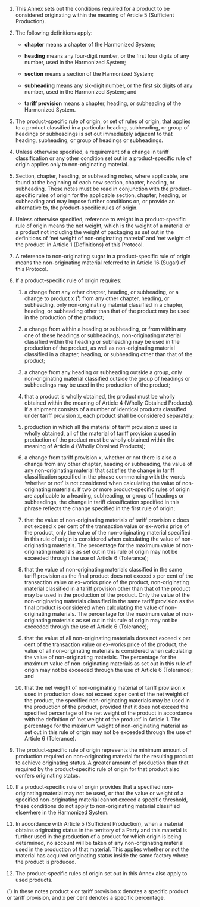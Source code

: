 1. This Annex sets out the conditions required for a product to be considered originating within the meaning of Article 5 (Sufficient Production).

2. The following definitions apply:

    - **chapter** means a chapter of the Harmonized System;

    - **heading** means any four-digit number, or the first four digits of any number, used in the Harmonized System;

    - **section** means a section of the Harmonized System;

    - **subheading** means any six-digit number, or the first six digits of any number, used in the Harmonized System; and

    - **tariff provision** means a chapter, heading, or subheading of the Harmonized System.

3. The product-specific rule of origin, or set of rules of origin, that applies to a product classified in a particular heading, subheading, or group of headings or subheadings is set out immediately adjacent to that heading, subheading, or group of headings or subheadings.

4. Unless otherwise specified, a requirement of a change in tariff classification or any other condition set out in a product-specific rule of origin applies only to non-originating material.

5. Section, chapter, heading, or subheading notes, where applicable, are found at the beginning of each new section, chapter, heading, or subheading. These notes must be read in conjunction with the product-specific rules of origin for the applicable section, chapter, heading, or subheading and may impose further conditions on, or provide an alternative to, the product-specific rules of origin.

6. Unless otherwise specified, reference to weight in a product-specific rule of origin means the net weight, which is the weight of a material or a product not including the weight of packaging as set out in the definitions of ‘net weight of non-originating material’ and ‘net weight of the product’ in Article 1 (Definitions) of this Protocol.

7. A reference to non-originating sugar in a product-specific rule of origin means the non-originating material referred to in Article 16 (Sugar) of this Protocol.

8. If a product-specific rule of origin requires:

    1. a change from any other chapter, heading, or subheading, or a change to product x (¹) from any other chapter, heading, or subheading, only non-originating material classified in a chapter, heading, or subheading other than that of the product may be used in the production of the product;

    2. a change from within a heading or subheading, or from within any one of these headings or subheadings, non-originating material classified within the heading or subheading may be used in the production of the product, as well as non-originating material classified in a chapter, heading, or subheading other than that of the product;

    3. a change from any heading or subheading outside a group, only non-originating material classified outside the group of headings or subheadings may be used in the production of the product;

    4. that a product is wholly obtained, the product must be wholly obtained within the meaning of Article 4 (Wholly Obtained Products). If a shipment consists of a number of identical products classified under tariff provision x, each product shall be considered separately;

    5. production in which all the material of tariff provision x used is wholly obtained, all of the material of tariff provision x used in production of the product must be wholly obtained within the meaning of Article 4 (Wholly Obtained Products);

    6. a change from tariff provision x, whether or not there is also a change from any other chapter, heading or subheading, the value of any non-originating material that satisfies the change in tariff classification specified in the phrase commencing with the words ‘whether or not’ is not considered when calculating the value of non-originating materials. If two or more product-specific rules of origin are applicable to a heading, subheading, or group of headings or subheadings, the change in tariff classification specified in this phrase reflects the change specified in the first rule of origin;

    7. that the value of non-originating materials of tariff provision x does not exceed x per cent of the transaction value or ex-works price of the product, only the value of the non-originating material specified in this rule of origin is considered when calculating the value of non-originating materials. The percentage for the maximum value of non-originating materials as set out in this rule of origin may not be exceeded through the use of Article 6 (Tolerance);

    8. that the value of non-originating materials classified in the same tariff provision as the final product does not exceed x per cent of the transaction value or ex-works price of the product, non-originating material classified in a tariff provision other than that of the product may be used in the production of the product. Only the value of the non-originating materials classified in the same tariff provision as the final product is considered when calculating the value of non-originating materials. The percentage for the maximum value of non-originating materials as set out in this rule of origin may not be exceeded through the use of Article 6 (Tolerance);

    9. that the value of all non-originating materials does not exceed x per cent of the transaction value or ex-works price of the product, the value of all non-originating materials is considered when calculating the value of non-originating materials. The percentage for the maximum value of non-originating materials as set out in this rule of origin may not be exceeded through the use of Article 6 (Tolerance); and

    10. that the net weight of non-originating material of tariff provision x used in production does not exceed x per cent of the net weight of the product, the specified non-originating materials may be used in the production of the product, provided that it does not exceed the specified percentage of the net weight of the product in accordance with the definition of ‘net weight of the product’ in Article 1. The percentage for the maximum weight of non-originating material as set out in this rule of origin may not be exceeded through the use of Article 6 (Tolerance).

9. The product-specific rule of origin represents the minimum amount of production required on non-originating material for the resulting product to achieve originating status. A greater amount of production than that required by the product-specific rule of origin for that product also confers originating status.

10. If a product-specific rule of origin provides that a specified non-originating material may not be used, or that the value or weight of a specified non-originating material cannot exceed a specific threshold, these conditions do not apply to non-originating material classified elsewhere in the Harmonized System.

11. In accordance with Article 5 (Sufficient Production), when a material obtains originating status in the territory of a Party and this material is further used in the production of a product for which origin is being determined, no account will be taken of any non-originating material used in the production of that material. This applies whether or not the material has acquired originating status inside the same factory where the product is produced.

12. The product-specific rules of origin set out in this Annex also apply to used products.

(¹)  In these notes product x or tariff provision x denotes a specific product or tariff provision, and x per cent denotes a specific percentage.
